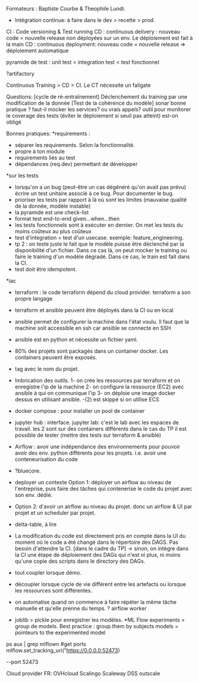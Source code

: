 Formateurs : Baptiste Courbe & Theophile
Lundi.
- Intégration continue: à faire dans le
dev > recette > prod.

CI : Code versioning & Test running
CD : continuous delivery : nouveau code = nouvelle release non déployées sur un env. Le déploiement est fait à la main
CD : continuous deployment: nouveau code = nouvelle release => déploiement automatique

pyramide de test : unit test < integration test < test fonctionnel

?artifactory

Continuous Training > CD > CI. Le CT nécessite un failgate

Questions: 
[cycle de ré-entraînement] Déclenchement du training par une modification de la donnée
[Test de la cohérence du modèle]
sonar
bonne pratique ? faut-il mocker les services? ou vrais appels? outil pour monitorer le coverage des tests (éviter le déploiement si seuil pas atteint)
est-on obligé 

Bonnes pratiques:
*requirements :
- séparer les requirements. Selon la fonctionnalité.
- propre à ton module
- requirements liés au test
- dépendances (req.dev) permettant de développer

*sur les tests
- lorsqu'on a un bug (peut-être un cas dégénéré qu'on avait pas prévu) écrire un test unitaire associé à ce bug. Pour documenter le bug.
- prioriser les tests par rapport à là où sont les limites (mauvaise qualité de la donnée, modèle instable)
- la pyramide est une check-list
- format test end-to-end given...when...then
- les tests fonctionnels sont à exécuter en dernier. On met les tests du moins coûteux au plus coûteux
- test d'integration = test d'un usecase. exemple: feature_engineering.
- tp 2 : on teste juste le fait que le modèle puisse être déclenché par la disponibilité d'un fichier. Dans ce cas là, on peut mocker le training ou faire le training d'un modèle dégradé.
Dans ce cas, le train est fait dans la CI.
- test doit être idempotent.

*iac
- terraform : le code terraform dépend du cloud provider. terraform a son propre langage
- terraform et ansible peuvent être déployés dans la CI ou en local
- ansible permet de configurer la machine dans l'état voulu. Il faut que la machine soit accessible en ssh car ansible se connecte en SSH
- ansible est en python et nécessite un fichier yaml.
- 80% des projets sont packagés dans un container docker. Les containers peuvent être exposés.
- tag avec le nom du projet.
- Imbrication des outils.
    1- on crée les ressources par terraform et on enregistre l'ip de la machine
    2- on configure la ressource (EC2) avec ansible à qui on communique l'ip
    3- on déploie une image docker dessus en utilisant ansible.
    -(2) est skippé si on utilise ECS
- docker compose : pour installer un pool de container
- jupyter hub : interface. jupyter lab: c'est le lab avec les espaces de travail.
les 2 sont sur des containers différents dans le cas du TP
il est possible de tester (mettre des tests sur terraform & ansible)
- Airflow : avoir une indépendance des environnements pour pouvoir avoir des env. python différents pour les projets. i.e. avoir une conteneurisation du code
- ?bluecore.
- deployer un contexte 
Option 1: déployer un airflow au niveau de l'entreprise, puis faire des tâches qui contenerise le code du projet avec son env. dédié.
- Option 2: d'avoir un airflow au niveau du projet. donc un airflow & UI par projet et un scheduler par projet.
- delta-table, à lire

- La modification du code est directement pris en compte dans la UI du moment où le code a été changé dans le répertoire des DAGS. Pas besoin d'attendre la CI. [dans le cadre du TP]
-> sinon, on intègre dans la CI une étape de déploiement des DAGs qui n'est ni plus, ni moins qu'une copie des scripts dans le directory des DAGs.

- tout coupler lorsque démo.
- découpler lorsque cycle de vie différent entre les artefacts ou lorsque les ressources sont différentes.
- on automatise quand on commence à faire répéter la même tâche manuelle et qu'elle prenne du temps.
? airflow worker
- joblib > pickle pour enregistrer les modèles.
*ML Flow
experiments = group de models. Best practice : group them by subjects
models = pointeurs to the experimented model

ps aux | grep mlflown #get ports
mlflow.set_tracking_uri("https://0.0.0.0:52473)

--port 52473

Cloud provider FR:
OVHcloud
Scalingo
Scaleway
DSS outscale